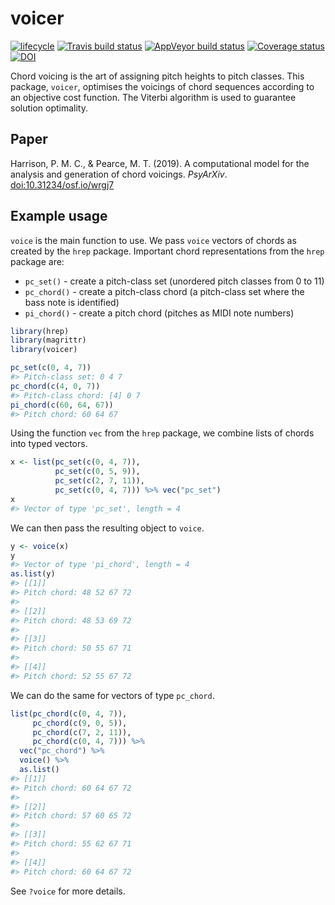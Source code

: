 
# voicer

[![lifecycle](https://img.shields.io/badge/lifecycle-experimental-orange.svg)](https://www.tidyverse.org/lifecycle/#experimental)
[![Travis build
status](https://travis-ci.org/pmcharrison/voicer.svg?branch=master)](https://travis-ci.org/pmcharrison/voicer)
[![AppVeyor build
status](https://ci.appveyor.com/api/projects/status/github/pmcharrison/voicer?branch=master&svg=true)](https://ci.appveyor.com/project/pmcharrison/voicer)
[![Coverage
status](https://coveralls.io/repos/github/pmcharrison/voicer/badge.svg)](https://coveralls.io/r/pmcharrison/voicer?branch=master)
[![DOI](https://zenodo.org/badge/DOI/10.5281/zenodo.2613565.svg)](https://doi.org/10.5281/zenodo.2613565)

Chord voicing is the art of assigning pitch heights to pitch classes.
This package, `voicer`, optimises the voicings of chord sequences
according to an objective cost function. The Viterbi algorithm is used
to guarantee solution optimality.

## Paper

Harrison, P. M. C., & Pearce, M. T. (2019). A computational model for
the analysis and generation of chord voicings. *PsyArXiv*.
[doi:10.31234/osf.io/wrgj7](https://doi.org/10.31234/osf.io/wrgj7)

## Example usage

`voice` is the main function to use. We pass `voice` vectors of chords
as created by the `hrep` package. Important chord representations from
the `hrep` package are:

  - `pc_set()` - create a pitch-class set (unordered pitch classes from
    0 to 11)
  - `pc_chord()` - create a pitch-class chord (a pitch-class set where
    the bass note is identified)
  - `pi_chord()` - create a pitch chord (pitches as MIDI note numbers)

<!-- end list -->

``` r
library(hrep)
library(magrittr)
library(voicer)

pc_set(c(0, 4, 7))
#> Pitch-class set: 0 4 7
pc_chord(c(4, 0, 7))
#> Pitch-class chord: [4] 0 7
pi_chord(c(60, 64, 67))
#> Pitch chord: 60 64 67
```

Using the function `vec` from the `hrep` package, we combine lists of
chords into typed vectors.

``` r
x <- list(pc_set(c(0, 4, 7)), 
          pc_set(c(0, 5, 9)),
          pc_set(c(2, 7, 11)), 
          pc_set(c(0, 4, 7))) %>% vec("pc_set")
x
#> Vector of type 'pc_set', length = 4
```

We can then pass the resulting object to `voice`.

``` r
y <- voice(x)
y 
#> Vector of type 'pi_chord', length = 4
as.list(y)
#> [[1]]
#> Pitch chord: 48 52 67 72
#> 
#> [[2]]
#> Pitch chord: 48 53 69 72
#> 
#> [[3]]
#> Pitch chord: 50 55 67 71
#> 
#> [[4]]
#> Pitch chord: 52 55 67 72
```

We can do the same for vectors of type `pc_chord`.

``` r
list(pc_chord(c(0, 4, 7)), 
     pc_chord(c(9, 0, 5)),
     pc_chord(c(7, 2, 11)), 
     pc_chord(c(0, 4, 7))) %>% 
  vec("pc_chord") %>% 
  voice() %>% 
  as.list()
#> [[1]]
#> Pitch chord: 60 64 67 72
#> 
#> [[2]]
#> Pitch chord: 57 60 65 72
#> 
#> [[3]]
#> Pitch chord: 55 62 67 71
#> 
#> [[4]]
#> Pitch chord: 60 64 67 72
```

See `?voice` for more details.
